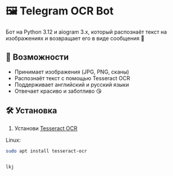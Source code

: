 # 🖼️ Telegram OCR Bot

Бот на Python 3.12 и aiogram 3.x, который распознаёт текст на изображениях и возвращает его в виде сообщения 📝

## 🚀 Возможности

- Принимает изображения (JPG, PNG, сканы)
- Распознаёт текст с помощью Tesseract OCR
- Поддерживает английский и русский языки
- Отвечает красиво и заботливо 😘

## 🛠️ Установка

1. Установи [Tesseract OCR](https://github.com/tesseract-ocr/tesseract)

Linux:
```bash
sudo apt install tesseract-ocr


lkj
